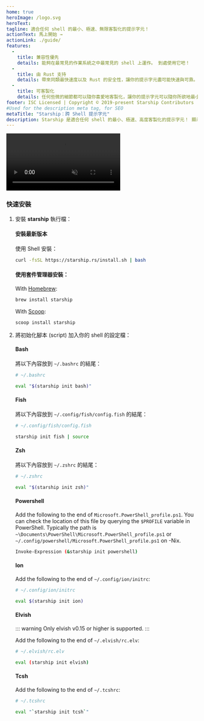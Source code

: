 ```yaml
---
home: true
heroImage: /logo.svg
heroText:
tagline: 適合任何 shell 的最小、極速、無限客製化的提示字元！
actionText: 馬上開始 →
actionLink: ./guide/
features:
  - 
    title: 兼容性優先
    details: 能夠在最常見的作業系統之中最常見的 shell 上運作。 到處使用它吧！
  - 
    title: 由 Rust 支持
    details: 帶來同類最快速度以及 Rust 的安全性，讓你的提示字元盡可能快速與可靠。
  - 
    title: 可客製化
    details: 任何些微的細節都可以隨你喜愛地客製化，讓你的提示字元可以隨你所欲地最小化或是充滿各種特色。
footer: ISC Licensed | Copyright © 2019-present Starship Contributors
#Used for the description meta tag, for SEO
metaTitle: "Starship：跨 Shell 提示字元"
description: Starship 是適合任何 shell 的最小、極速、高度客製化的提示字元！ 顯示你需要的訊息，同時保持順暢與最小化。 有針對 Bash、Fish、ZSH、Ion 與 Powershell 的快速安裝指南。
---
```


<div class="center">
  <video class="demo-video" muted autoplay loop playsinline>
    <source src="/demo.webm" type="video/webm">
    <source src="/demo.mp4" type="video/mp4">
  </video>
</div>

### 快速安裝

1. 安裝 **starship** 執行檔：


   #### 安裝最新版本

   使用 Shell 安裝：

   ```sh
   curl -fsSL https://starship.rs/install.sh | bash
   ```


   #### 使用套件管理器安裝：

   With [Homebrew](https://brew.sh/):

   ```sh
   brew install starship
   ```

   With [Scoop](https://scoop.sh):

   ```powershell
   scoop install starship
   ```

1. 將初始化腳本 (script) 加入你的 shell 的設定檔：


   #### Bash

   將以下內容放到 `~/.bashrc` 的結尾：

   ```sh
   # ~/.bashrc

   eval "$(starship init bash)"
   ```


   #### Fish

   將以下內容放到 `~/.config/fish/config.fish` 的結尾：

   ```sh
   # ~/.config/fish/config.fish

   starship init fish | source
   ```


   #### Zsh

   將以下內容放到 `~/.zshrc` 的結尾：

   ```sh
   # ~/.zshrc

   eval "$(starship init zsh)"
   ```


   #### Powershell

   Add the following to the end of `Microsoft.PowerShell_profile.ps1`. You can check the location of this file by querying the `$PROFILE` variable in PowerShell. Typically the path is `~\Documents\PowerShell\Microsoft.PowerShell_profile.ps1` or `~/.config/powershell/Microsoft.PowerShell_profile.ps1` on -Nix.

   ```sh
   Invoke-Expression (&starship init powershell)
   ```


   #### Ion

   Add the following to the end of `~/.config/ion/initrc`:

   ```sh
   # ~/.config/ion/initrc

   eval $(starship init ion)
   ```

   #### Elvish

   ::: warning Only elvish v0.15 or higher is supported. :::

   Add the following to the end of `~/.elvish/rc.elv`:

   ```sh
   # ~/.elvish/rc.elv

   eval (starship init elvish)
   ```


   #### Tcsh

   Add the following to the end of `~/.tcshrc`:

   ```sh
   # ~/.tcshrc

   eval "`starship init tcsh`"
   ```

